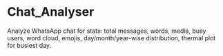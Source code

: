 # Chat_Analyser
Analyze WhatsApp chat for stats: total messages, words, media, busy users, word cloud, emojis, day/month/year-wise distribution, thermal plot for busiest day.
